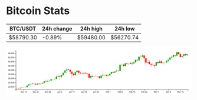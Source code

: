 # Bitcoin Stats

BTC/USDT|24h change|24h high|24h low|
|---|---|---|---|
|$58790.30|-0.89%|$59480.00|$56270.74|

<img src="./chart.svg">
